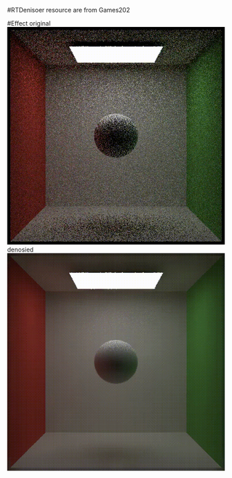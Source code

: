 #RTDenisoer
resource are from Games202

#Effect
original
![img](/gif/output.gif)
denosied
![img](/gif/output1.gif)